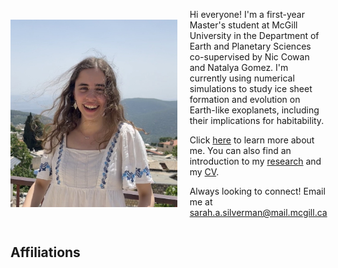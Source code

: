 <!--
Hi everyone! I'm a first year  Master's student at McGill University in the Department of Earth and Planetary Sciences and the Trottier Space Institute co-supervised by Nic Cowan and Natalya Gomez. I'm currently using numerical simulations to study ice sheet formation and evolution on Earth-like exoplanets, including their implications for habitability. 

Click [here](./about/index.md) to learn more about me. You can also find an introduction to my [research](./research/index.md) and my [CV](./Sarah_Silverman_CV.pdf).

Always looking to connect! Email me at sarah.a.silverman@mail.mcgill.ca

![Me](./media/me2.jpeg "Me"){align="left": style="height:600;width:600px"}

-->


<div style="display: flex; align-items: center;">
  <img src="./media/IMG_1543.jpeg" alt="Me" style="height: 300px; width: 300px; margin-right: 20px;">
  <div>
    <p>Hi everyone! I'm a first-year Master's student at McGill University in the Department of Earth and Planetary Sciences co-supervised by Nic Cowan and Natalya Gomez. I'm currently using numerical simulations to study ice sheet formation and evolution on Earth-like exoplanets, including their implications for habitability.</p>
    <p>Click <a href="./about/index.md">here</a> to learn more about me. You can also find an introduction to my <a href="./research/index.md">research</a> and my <a href="./Sarah_Silverman_CV.pdf">CV</a>.</p>
    <p>Always looking to connect! Email me at <a href="mailto:sarah.a.silverman@mail.mcgill.ca">sarah.a.silverman@mail.mcgill.ca</a></p>
  </div>
</div>


## Affiliations
